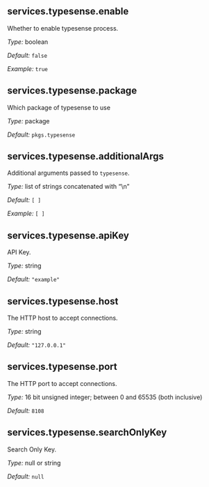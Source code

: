 

[comment]: # (Please add your documentation on top of this line)

## services\.typesense\.enable



Whether to enable typesense process\.



*Type:*
boolean



*Default:*
` false `



*Example:*
` true `



## services\.typesense\.package



Which package of typesense to use



*Type:*
package



*Default:*
` pkgs.typesense `



## services\.typesense\.additionalArgs

Additional arguments passed to ` typesense `\.



*Type:*
list of strings concatenated with “\\n”



*Default:*
` [ ] `



*Example:*
` [ ] `



## services\.typesense\.apiKey



API Key\.



*Type:*
string



*Default:*
` "example" `



## services\.typesense\.host



The HTTP host to accept connections\.



*Type:*
string



*Default:*
` "127.0.0.1" `



## services\.typesense\.port



The HTTP port to accept connections\.



*Type:*
16 bit unsigned integer; between 0 and 65535 (both inclusive)



*Default:*
` 8108 `



## services\.typesense\.searchOnlyKey



Search Only Key\.



*Type:*
null or string



*Default:*
` null `
